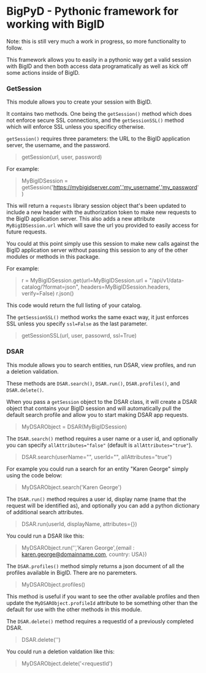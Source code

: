 # BigPyD - Pythonic framework for working with BigID

Note: this is still very much a work in progress, so more functionality to follow.

This framework allows you to easily in a pythonic way get a valid session with BigID and then both access data programatically as well as kick off some actions inside of BigID.

### GetSession

This module allows you to create your session with BigID.

It contains two methods. One being the `getSession()` method which does not enforce secure SSL connections, and the `getSessionSSL()` method which will enforce SSL unless you specificy otherwise.

`getSession()` requires three parameters: the URL to the BigID application server, the username, and the password.

> getSession(url, user, password)

For example:

> MyBigIDSession = getSession('https://mybigidserver.com','my_username','my_password')

This will return a `requests` library session object that's been updated to include a new header with the authorization token to make new requests to the BigID application server. This also adds a new attribute `MyBigIDSession.url` which will save the url you provided to easily access for future requests.

You could at this point simply use this session to make new calls against the BigID application server without passing this session to any of the other modules or methods in this package.

For example:

> r = MyBigIDSession.get(url=MyBigIDSession.url + "/api/v1/data-catalog/?format=json", headers=MyBigIDSession.headers, verify=False)
> r.json()

This code would return the full listing of your catalog.

The `getSessionSSL()` method works the same exact way, it just enforces SSL unless you specify `ssl=False` as the last parameter.

> getSessionSSL(url, user, passowrd, ssl=True)

### DSAR

This module allows you to search entities, run DSAR, view profiles, and run a deletion validation.

These methods are `DSAR.search()`, `DSAR.run()`, `DSAR.profiles()`, and `DSAR.delete()`.


When you pass a `getSession` object to the DSAR class, it will create a DSAR object that contains your BigID session and will automatically pull the default search profile and allow you to start making DSAR app requests.

> MyDSARObject = DSAR(MyBigIDSession)


The `DSAR.search()` method requires a user name or a user id, and optionally you can specify `allAttributes="false"` (default is `allAttributes="true"`).

> DSAR.search(userName="", userId="", allAttributes="true")

For example you could run a search for an entity "Karen George" simply using the code below:

> MyDSARObject.search('Karen George')


The `DSAR.run()` method requires a user id, display name (name that the request will be identified as), and optionally you can add a python dictionary of additional search attributes.

> DSAR.run(userId, displayName, attributes={})

You could run a DSAR like this:

> MyDSARObject.run('<entitys-unique-id>','Karen George',{email : karen.george@domainname.com, country: USA})


The `DSAR.profiles()` method simply returns a json document of all the profiles available in BigID. There are no paremeters.

> MyDSARObject.profiles()

This method is useful if you want to see the other available profiles and then update the `MyDSARObject.profileId` attribute to be something other than the default for use with the other methods in this module.


The `DSAR.delete()` method requires a requestId of a previously completed DSAR.

> DSAR.delete('<requestId>')

You could run a deletion valdation like this:

> MyDSARObject.delete('<requestId')

